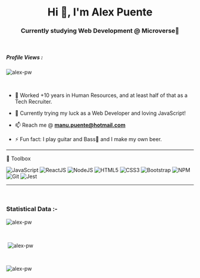 <h1 align="center">Hi 👋, I'm Alex Puente</h1>
<h3 align="center">Currently studying Web Development @ Microverse🌟</h3>

<br>

<p align="right"> <h5>Profile Views :</h5> <img src="https://komarev.com/ghpvc/?username=alexpuente0&label=Visitors&color=033300&style=flat"
    alt="alex-pw" /> 
  </p>

<br>


- 🔭 Worked +10 years in Human Resources, and at least half of that as a Tech Recruiter.

- 🌱 Currently trying my luck as a Web Developer and loving JavaScript!
 
- 📫 Reach me @ **manu.puente@hotmail.com**

- ⚡ Fun fact: I play guitar and Bass🎵 and I make my own beer.



---

🧰 Toolbox


![JavaScript](https://img.shields.io/badge/-JavaScript-black?style=flat-square&logo=javascript)
![ReactJS](https://img.shields.io/badge/-ReactJS-black?style=flat-square&logo=react)
![NodeJS](https://img.shields.io/badge/NodeJS-339933.svg?logo=node.js&logoColor=white)
![HTML5](https://img.shields.io/badge/-HTML5-E34F26?style=flat-square&logo=html5&logoColor=white)
![CSS3](https://img.shields.io/badge/-CSS3-1572B6?style=flat-square&logo=css3)
![Bootstrap](https://img.shields.io/badge/-Bootstrap-563D7C?style=flat-square&logo=bootstrap)
![NPM](https://img.shields.io/badge/NPM-CB3837.svg?logo=npm)
![Git](https://img.shields.io/badge/-Git-black?style=flat-square&logo=git)
![Jest](https://img.shields.io/badge/-jest-%23C21325?style=for-the-badge&logo=jest&logoColor=white)

---


<br>

<h3>Statistical Data :-</h3>
<p><img align="center"
    src="https://github-readme-stats.vercel.app/api/top-langs?username=alexpuente0&show_icons=true&locale=en&bg_color=0d1117&text_color=ffffff&layout=compact"
    alt="alex-pw" 
    bg_color=#808080/></p>

<br>

<p>&nbsp;<img align="center" src="https://github-readme-stats.vercel.app/api?username=alexpuente0&show_icons=true&locale=en&bg_color=0d1117&text_color=ffffff&repo=convoychat"
    alt="alex-pw" /></p>

<br>

<p><img align="center" src="https://github-readme-streak-stats.herokuapp.com/?user=alexpuente0&theme=dark&background=0d1117&date_format=M%20j%5B%2C%20Y%5D" alt="alex-pw" /></p>

